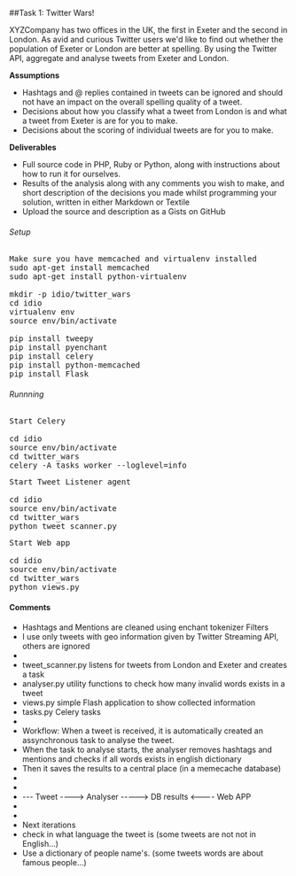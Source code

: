##Task 1: Twitter Wars!

XYZCompany has two offices in the UK, the first in Exeter and the second in London. As avid and curious Twitter users we'd like to find out whether the population of Exeter or London are better at spelling. By using the Twitter API, aggregate and analyse tweets from Exeter and London.


__Assumptions__
  + Hashtags and @ replies contained in tweets can be ignored and should not have an impact on the overall spelling quality of a tweet.
  + Decisions about how you classify what a tweet from London is and what a tweet from Exeter is are for you to make.
  + Decisions about the scoring of individual tweets are for you to make.

__Deliverables__
  + Full source code in PHP, Ruby or Python, along with instructions about how to run it for ourselves.
  + Results of the analysis along with any comments you wish to make, and short description of the decisions you made whilst programming your solution, written in either Markdown or Textile
  + Upload the source and description as a Gists on GitHub


###### Setup

<pre>
Make sure you have memcached and virtualenv installed
sudo apt-get install memcached
sudo apt-get install python-virtualenv

mkdir -p idio/twitter_wars
cd idio
virtualenv env
source env/bin/activate

pip install tweepy
pip install pyenchant
pip install celery
pip install python-memcached
pip install Flask
</pre>


###### Runnning

<pre>
Start Celery

cd idio
source env/bin/activate
cd twitter_wars
celery -A tasks worker --loglevel=info
</pre>

<pre>
Start Tweet Listener agent

cd idio
source env/bin/activate
cd twitter_wars
python tweet_scanner.py
</pre>


<pre>
Start Web app

cd idio
source env/bin/activate
cd twitter_wars
python views.py
</pre>



#### Comments 
  - Hashtags and Mentions are cleaned using enchant tokenizer Filters
  - I use only tweets with geo information given by Twitter Streaming API, others are ignored
  - 
  - tweet_scanner.py listens for tweets from London and Exeter and creates a task
  - analyser.py utility functions to check how many invalid words exists in a tweet
  - views.py simple Flash application to show collected information
  - tasks.py Celery tasks
  - 
  - Workflow: When a tweet is received, it is automatically created an assynchronous task to analyse the tweet.
  - When the task to analyse starts, the analyser removes hashtags and mentions and checks if all words exists in english dictionary
  - Then it saves the results to a central place (in a memecache database)
  - 
  - 
  - --- Tweet ----> Analyser -----> DB results <---- Web APP
  - 
  - 
  - Next iterations
  - check in what language the tweet is (some tweets are not not in English...)
  - Use a dictionary of people name's. (some tweets words are about famous people...)




